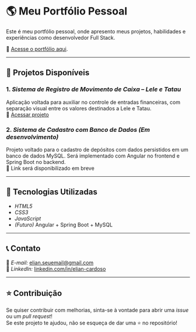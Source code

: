 # 🌎 Meu Portfólio Pessoal

Este é meu portfólio pessoal, onde apresento meus projetos, habilidades e experiências como desenvolvedor Full Stack.

🔗 [Acesse o portfólio aqui]().

---

## 📌 Projetos Disponíveis

### 1. *Sistema de Registro de Movimento de Caixa – Lele e Tatau*  
Aplicação voltada para auxiliar no controle de entradas financeiras, com separação visual entre os valores destinados a Lele e Tatau.  
🔗 [Acessar projeto](https://elian-cardoso.github.io/Elian.github.io/)

### 2. *Sistema de Cadastro com Banco de Dados (Em desenvolvimento)*  
Projeto voltado para o cadastro de depósitos com dados persistidos em um banco de dados MySQL. Será implementado com Angular no frontend e Spring Boot no backend.  
🔗 Link será disponibilizado em breve

---

## 🚀 Tecnologias Utilizadas

- *HTML5*  
- *CSS3*  
- *JavaScript*  
- *(Futuro)* Angular + Spring Boot + MySQL  

---

## 📞 Contato

📧 *E-mail:* elian.seuemail@gmail.com  
🔗 *LinkedIn:* [linkedin.com/in/elian-cardoso](https://linkedin.com/in/elian-cardoso)

---

## ⭐ Contribuição

Se quiser contribuir com melhorias, sinta-se à vontade para abrir uma *issue* ou um *pull request*!  
Se este projeto te ajudou, não se esqueça de dar uma ⭐ no repositório!

